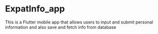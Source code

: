 # ExpatInfo_app
 This is a Flutter mobile app that allows users to input and submit personal information and also save and fetch info from database
